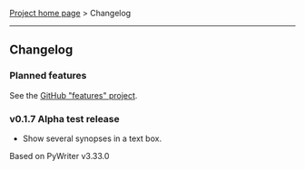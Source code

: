 [Project home page](index) > Changelog

------------------------------------------------------------------------

## Changelog

### Planned features

See the [GitHub "features" project](https://github.com/peter88213/yw-viewer/projects/1).

### v0.1.7 Alpha test release

- Show several synopses in a text box.

Based on PyWriter v3.33.0


